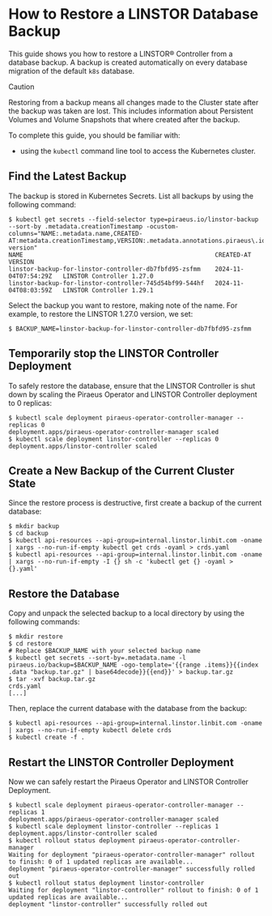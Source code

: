 # How to Restore a LINSTOR Database Backup

This guide shows you how to restore a LINSTOR® Controller from a database backup. A backup is created automatically
on every database migration of the default `k8s` database.

> [!CAUTION]
> Restoring from a backup means all changes made to the Cluster state after the backup was taken are lost.
> This includes information about Persistent Volumes and Volume Snapshots that where created after the backup.

To complete this guide, you should be familiar with:

* using the `kubectl` command line tool to access the Kubernetes cluster.

## Find the Latest Backup

The backup is stored in Kubernetes Secrets. List all backups by using the following command:

```
$ kubectl get secrets --field-selector type=piraeus.io/linstor-backup --sort-by .metadata.creationTimestamp -ocustom-columns="NAME:.metadata.name,CREATED-AT:metadata.creationTimestamp,VERSION:.metadata.annotations.piraeus\.io/linstor-version"
NAME                                                     CREATED-AT             VERSION
linstor-backup-for-linstor-controller-db7fbfd95-zsfmm    2024-11-04T07:54:29Z   LINSTOR Controller 1.27.0
linstor-backup-for-linstor-controller-745d54bf99-544hf   2024-11-04T08:03:59Z   LINSTOR Controller 1.29.1
```

Select the backup you want to restore, making note of the name. For example, to restore the LINSTOR 1.27.0 version,
we set:

```
$ BACKUP_NAME=linstor-backup-for-linstor-controller-db7fbfd95-zsfmm
```

## Temporarily stop the LINSTOR Controller Deployment

To safely restore the database, ensure that the LINSTOR Controller is shut down by scaling the Piraeus Operator and
LINSTOR Controller deployment to 0 replicas:

```
$ kubectl scale deployment piraeus-operator-controller-manager --replicas 0
deployment.apps/piraeus-operator-controller-manager scaled
$ kubectl scale deployment linstor-controller --replicas 0
deployment.apps/linstor-controller scaled
```

## Create a New Backup of the Current Cluster State

Since the restore process is destructive, first create a backup of the current database:

```
$ mkdir backup
$ cd backup
$ kubectl api-resources --api-group=internal.linstor.linbit.com -oname | xargs --no-run-if-empty kubectl get crds -oyaml > crds.yaml
$ kubectl api-resources --api-group=internal.linstor.linbit.com -oname | xargs --no-run-if-empty -I {} sh -c 'kubectl get {} -oyaml > {}.yaml'
```

## Restore the Database

Copy and unpack the selected backup to a local directory by using the following commands:

```
$ mkdir restore
$ cd restore
# Replace $BACKUP_NAME with your selected backup name
$ kubectl get secrets --sort-by=.metadata.name -l piraeus.io/backup=$BACKUP_NAME -ogo-template='{{range .items}}{{index .data "backup.tar.gz" | base64decode}}{{end}}' > backup.tar.gz
$ tar -xvf backup.tar.gz
crds.yaml
[...]
```

Then, replace the current database with the database from the backup:

```
$ kubectl api-resources --api-group=internal.linstor.linbit.com -oname | xargs --no-run-if-empty kubectl delete crds
$ kubectl create -f .
```

## Restart the LINSTOR Controller Deployment

Now we can safely restart the Piraeus Operator and LINSTOR Controller Deployment.

```
$ kubectl scale deployment piraeus-operator-controller-manager --replicas 1
deployment.apps/piraeus-operator-controller-manager scaled
$ kubectl scale deployment linstor-controller --replicas 1
deployment.apps/linstor-controller scaled
$ kubectl rollout status deployment piraeus-operator-controller-manager
Waiting for deployment "piraeus-operator-controller-manager" rollout to finish: 0 of 1 updated replicas are available...
deployment "piraeus-operator-controller-manager" successfully rolled out
$ kubectl rollout status deployment linstor-controller
Waiting for deployment "linstor-controller" rollout to finish: 0 of 1 updated replicas are available...
deployment "linstor-controller" successfully rolled out
```
